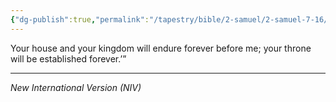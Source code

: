 ```yaml
---
{"dg-publish":true,"permalink":"/tapestry/bible/2-samuel/2-samuel-7-16/","title":"2 Samuel 7:16","tags":["bible-verse","bible-verse"],"dgHomeLink":true,"dgShowLocalGraph":true,"dgEnableSearch":true}
---
```


Your house and your kingdom will endure forever before me; your throne will be established forever.’”

---
*New International Version (NIV)*